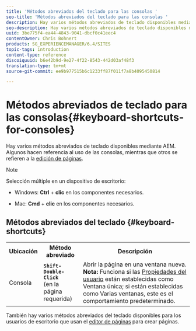 ```yaml
---
title: 'Métodos abreviados del teclado para las consolas '
seo-title: 'Métodos abreviados del teclado para las consolas '
description: Hay varios métodos abreviados de teclado disponibles mediante AEM. Algunos hacen referencia al uso de las consolas, mientras que otros se refieren a la edición de páginas.
seo-description: Hay varios métodos abreviados de teclado disponibles mediante AEM. Algunos hacen referencia al uso de las consolas, mientras que otros se refieren a la edición de páginas.
uuid: 3be775f4-ea44-4843-9041-dbcf0c41eec4
contentOwner: Chris Bohnert
products: SG_EXPERIENCEMANAGER/6.4/SITES
topic-tags: introduction
content-type: reference
discoiquuid: b6e42b9d-9e27-4f22-8543-442d03af48f3
translation-type: tm+mt
source-git-commit: ee9b977515b6c1233ff87f011f7a8b4095450814

---
```



# Métodos abreviados de teclado para las consolas{#keyboard-shortcuts-for-consoles}

Hay varios métodos abreviados de teclado disponibles mediante AEM. Algunos hacen referencia al uso de las consolas, mientras que otros se refieren a la [edición de páginas](/help/sites-classic-ui-authoring/classic-page-author-keyboard-shortcuts.md).

>[!NOTE]
>
>Selección múltiple en un dispositivo de escritorio:
>
>* Windows: **Ctrl** + **clic** en los componentes necesarios.
   >
   >
* Mac: **Cmd** + **clic** en los componentes necesarios.
>



## Métodos abreviados del teclado {#keyboard-shortcuts}

<table> 
 <tbody> 
  <tr> 
   <th>Ubicación</th> 
   <th>Método abreviado</th> 
   <th>Descripción</th> 
  </tr> 
  <tr> 
   <td>Consola</td> 
   <td><strong><code>Shift-Double-Click</code></strong><br /> (en la página requerida)</td> 
   <td>Abrir la página en una ventana nueva.<br />
<strong>Nota:</strong> Funciona si las <a href="/help/sites-classic-ui-authoring/author-env-user-props.md">Propiedades del usuario</a> están establecidas como Ventana única; si están establecidas como Varias ventanas, este es el comportamiento predeterminado.</td> 
  </tr> 
 </tbody> 
</table>

También hay varios métodos abreviados del teclado disponibles para los usuarios de escritorio que usan el [editor de páginas](/help/sites-classic-ui-authoring/classic-page-author-keyboard-shortcuts.md) para crear páginas.
